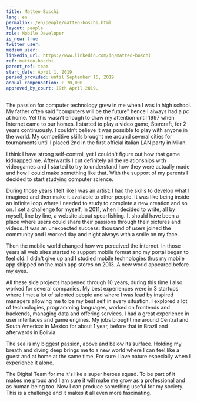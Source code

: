 ```yaml
---
title: Matteo Boschi
lang: en
permalink: /en/people/matteo-boschi.html
layout: people
role: Mobile Developer
is_new: true
twitter_user:
medium_user:
linkedin_url: https://www.linkedin.com/in/matteo-boschi
ref: matteo-boschi
parent_ref: team
start_date: April 1, 2019
period_provided: until September 15, 2019
annual_compensation: € 70,000
approved_by_court: 19th April 2019.
---
```


The passion for computer technology grew in me when I was in high school. My father often said "computers will be the future" hence I always had a pc at home. Yet this wasn’t enough to draw my attention until 1997 when Internet came to our homes. I started to play a video game, Starcraft, for 2 years continuously. I couldn’t believe it was possible to play with anyone in the world. My competitive skills brought me around several cities for tournaments until I placed 2nd in the first official italian LAN party in Milan.

I think I have strong self-control, yet I couldn't figure out how that game kidnapped me. Afterwards I cut definitely all the relationships with videogames and I started to try to understand how they were actually made and how I could make something like that. With the support of my parents I decided to start studying computer science.

During those years I felt like I was an artist: I had the skills to develop what I imagined and then make it available to other people. It was like being inside an infinite loop where I needed to study to complete a new creation and so on. I set a challenge for myself, in 2011, when I decided to write, all by myself, line by line, a website about spearfishing. It should have been a place where users could share their passions through their pictures and videos. It was an unexpected success: thousand of users joined the community and I worked day and night always with a smile on my face.

Then the mobile world changed how we perceived the internet. In those years all web sites started to support mobile format and my portal began to feel old. I didn't give up and I studied mobile technologies thus my mobile app shipped on the main app stores on 2013. A new world appeared before my eyes.

All these side projects happened through 10 years, during this time I also worked for several companies. My best experiences were in 3 startups where I met a lot of talented people and where I was lead by inspired managers allowing me to be my best self in every situation. I explored a lot of technologies, programming languages, worked on frontends and backends, managing data and offering services. I had a great experience in user interfaces and game engines. My jobs brought me around Central and South America: in Mexico for about 1 year, before that in Brazil and afterwards in Bolivia.

The sea is my biggest passion, above and below its surface. Holding my breath and diving deep brings me to a new world where I can feel like a guest and at home at the same time. For sure I love nature especially when I experience it alone.

The Digital Team for me it's like a super heroes squad. To be part of it makes me proud and I am sure it will make me grow as a professional and as human being too. Now I can produce something useful for my society. This is a challenge and it makes it all even more fascinating.
